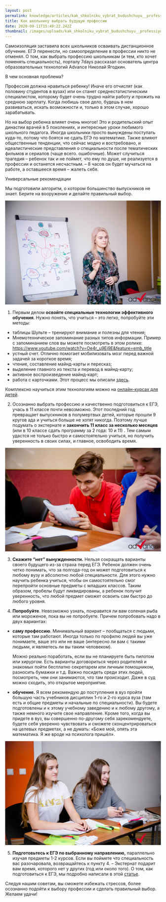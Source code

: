 ```yaml
---
layout: post
permalink: knowledge/articles/kak_shkolniku_vybrat_budushchuyu__professiyu/index.html
title: Как школьнику выбрать будущую профессию
date: 2020-09-11T15:49:22.242Z
thumbnail: /images/uploads/kak_shkolniku_vybrat_budushchuyu__professiyu-01.jpg
---
```

Самоизоляция заставила всех школьников осваивать дистанционное обучение. ЕГЭ перенесли, но самоопределение в профессии никто не отменял. О том, как выбрать профессию школьникам (и тем, кто хочет поменять специальность), порталу 7days рассказал основатель центра образовательных технологий Advance Николай Ягодкин.

В чем основная проблема?

Профессия должна нравиться ребенку! Иначе его отчислят (как половину студентов в вузах) или он станет среднестатистическим специалистом, которому будет очень трудно найти работу и прожить на среднюю зарплату. Когда любишь свое дело, будешь в нем развиваться, искать возможности и, только в этом случае, хорошо зарабатывать.

Но на выбор ребенка влияет очень многое! Это и родительский опыт династии врачей в 5 поколениях, и интересные уроки любимого школьного педагога. Иногда школьники просто вынуждены поступать куда-то, потому что боятся не сдать ЕГЭ по математике. Также влияют общественные тенденции, что сейчас модно и востребовано, и идеалистические представления о специальности после тематических фильмов и сериалов (чаще всего. ошибочные). Может случиться трагедия – ребенок так и не поймет, что ему по душе, не реализуется в профессии и останется несчастным. – 8 часов он будет мучаться на работе, а оставшееся время – жалеть себя.

Универсальные рекомендации

Мы подготовили алгоритм, о котором большинство выпускников не знает. Берите на вооружение и делайте правильный выбор.

![](/images/uploads/kak_shkolniku_vybrat_budushchuyu__professiyu-02.jpg)



1. Первым делом **освойте специальные технологии эффективного обучения**. Нужно понять, что учиться – это легко, попробуйте эти методы:

* таблицы Шульте – тренируют внимание и полезны для чтения;
* Мнемотехническое запоминание разных типов информации. Пример с запоминанием слов вы можете посмотреть в этом ролике: <https://www.youtube.com/watch?v=Oe4r_u9Ej9E&feature=emb_title>
* устный счет. Отлично помогает мобилизовать мозг перед важной задачей за короткое время;
* чтение, составление майнд-карты и пересказ;
* выделение главного из текста и перевод в майнд-карту;
* активное воспроизведение майнд-карт;
* работа с карточками. Этот процесс мы описали [здесь](https://health.7days.ru/med-news/kak-vyuchit-tablitsu-umnozheniya.htm?link=search).

Комплексно научиться этим технологиям можно на [онлайн-курсах для детей](https://advance-club.ru/razvivayushie_kursy/dlya_detey/online/).

2. Осознанно выбрать профессию и качественно подготовиться к ЕГЭ, учась в 11 классе почти невозможно. Этот последний год превращает выпускников в полумертвых детей, которые прошли 9 кругов ада и учиться больше не хотят никогда. Поэтому лучше подумать о экстернате и **закончить 11 класс за несколько месяцев** (или в 10 классе сдать программу за 2 года: 10 и 11) . Тем самым удастся не только быстро и самостоятельно учиться, но получить уверенность в своих силах, и главное, освободить время.



![](/images/uploads/kak_shkolniku_vybrat_budushchuyu__professiyu-03.jpg)

3. **Скажите “нет” вынужденности.** Нельзя сокращать варианты своего будущего из-за страха перед ЕГЭ. Ребенок должен очень четко понимать, что за полгода-год он может подготовиться к любому вузу и абсолютно любой специальности. Для этого нужно научить ребенка учиться, чтобы он самостоятельно смог перепройти основные предметы с младших классов. Таким образом, пробелы будут ликвидированы, а ребенок получит уверенность, что любой предмет сможет освоить сам быстро до любого уровня.



4. **Попробуйте**. Невозможно узнать, понравится ли вам соленая рыба или мороженое, пока вы не попробуете. Причем попробовать надо в двух вариантах:

* **саму профессию**. Минимальный вариант – пообщаться с людьми, которые там работают. Иногда только по профилю людей вы уже понимаете, ваше это или не ваше (интересно ли вам с такими людьми, и являетесь ли вы таким человеком).

  Можно реально поработать, если вы не планируете быть пилотом или хирургом. Есть варианты договориться через родителей и знакомых пойти бесплатно секретарем или личным помощником, разносить бумажки и т.д. Важно посидеть среди этих людей, посмотреть, чем они занимаются, что там происходит. Даже в суд можно сходить, это открытое мероприятие.
* **обучение.** Я всем рекомендую до поступления в вуз пройти большую часть учебников дисциплин 1-го и 2-го курса вуза (там есть и общие предметы и начальные по специальности). Вы будете подготовлены и к этому учебному заведению и к любому другому, а также немного изучите свое направление. Кроме того, когда вы придете в вуз, вы совершенно по-другому себя зарекомендуете, будете себя уверенно чувствовать и сможете сконцентрироваться на целевых предметах, а не думать: «Боже мой, опять эта математика. Я же вроде на психолога пришёл».

![](/images/uploads/kak_shkolniku_vybrat_budushchuyu__professiyu-04.jpg)

5. **Подготовьтесь к ЕГЭ по выбранному направлению,** параллельно изучая предметы 1-2 курсов. Если вы поймете что специальность вас разочаровала, возвращайтесь к пункту 4. – Экстернат подарит вам время, которого нет у других (год или около того). О том, как подготовиться к ЕГЭ, мы подробно написали в этой [статье](http://advance-club.ru/articles/kak-podgotovitsya-k-ege-bez-peregruzok.html?utm_source=7days&utm_campaign=article_kakvibrat_budushuyprofessiu).

Следуя нашим советам, вы сможете избежать стрессов, более осознанно подойти к выбору профессии и сделать правильный выбор. Желаем удачи!